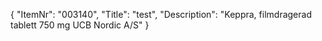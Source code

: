 {
  "ItemNr": "003140",
  "Title": "test",
  "Description": "Keppra, filmdragerad tablett 750 mg UCB Nordic A/S"
}
